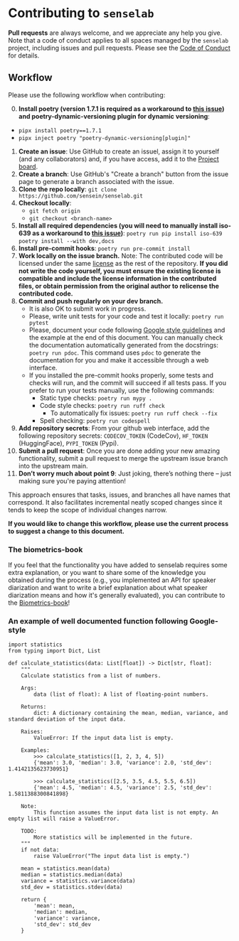 # Contributing to ```senselab```

**Pull requests** are always welcome, and we appreciate any help you give.
Note that a code of conduct applies to all spaces managed by the `senselab` project, including issues and pull requests. Please see the [Code of Conduct](CODE_OF_CONDUCT.md) for details.

## Workflow
Please use the following workflow when contributing:

0. **Install poetry (version 1.7.1 is required as a workaround to [this issue](https://github.com/python-poetry/poetry/issues/6996)) and poetry-dynamic-versioning plugin for dynamic versioning**:
  - ```pipx install poetry==1.7.1```
  - ```pipx inject poetry "poetry-dynamic-versioning[plugin]"```
1. **Create an issue**: Use GitHub to create an issuel, assign it to yourself (and any collaborators) and, if you have access, add it to the [Project board](https://github.com/orgs/sensein/projects/45).
2. **Create a branch**: Use GitHub's "Create a branch" button from the issue page to generate a branch associated with the issue.
3. **Clone the repo locally**:
   ```git clone https://github.com/sensein/senselab.git```
4. **Checkout locally**:
    - ```git fetch origin```
    - ```git checkout <branch-name>```
5. **Install all required dependencies (you will need to manually install iso-639 as a workaround to [this issue](https://github.com/python-poetry/poetry/issues/6996))**:
  ```poetry run pip install iso-639```
  ```poetry install --with dev,docs```
6. **Install pre-commit hooks**:
  ```poetry run pre-commit install```
7. **Work locally on the issue branch.**
  Note: The contributed code will be licensed under the same [license](LICENSE) as the rest of the repository. **If you did not write the code yourself, you must ensure the existing license is compatible and include the license information in the contributed files, or obtain permission from the original author to relicense the contributed code.**
8. **Commit and push regularly on your dev branch.**
    - It is also OK to submit work in progress.
    - Please, write unit tests for your code and test it locally:
        ```poetry run pytest```
    - Please, document your code following [Google style guidelines](https://google.github.io/styleguide/) and the example at the end of this document.
      You can manually check the documentation automatically generated from the docstrings:
      ```poetry run pdoc```.
      This command uses ```pdoc``` to generate the documentation for you and make it accessible through a web interface.
    - If you installed the pre-commit hooks properly, some tests and checks will run, and the commit will succeed if all tests pass. If you prefer to run your tests manually, use the following commands:
      - Static type checks:
        ```poetry run mypy .```
      - Code style checks:
        ```poetry run ruff check```
        - To automatically fix issues:
          ```poetry run ruff check --fix```
      - Spell checking:
        ```poetry run codespell```
10. **Add repository secrets**: From your github web interface, add the following repository secrets: ```CODECOV_TOKEN``` (CodeCov), ```HF_TOKEN``` (HuggingFace), ```PYPI_TOKEN``` (Pypi).
11. **Submit a pull request**: Once you are done adding your new amazing functionality, submit a pull request to merge the upstream issue branch into the upstream main.
12. **Don’t worry much about point 9**: Just joking, there’s nothing there – just making sure you're paying attention!

This approach ensures that tasks, issues, and branches all have names that correspond.
It also facilitates incremental neatly scoped changes since it tends to keep the scope of individual changes narrow.

**If you would like to change this workflow, please use the current process to suggest a change to this document.**

### The biometrics-book
If you feel that the functionality you have added to senselab requires some extra explanation, or you want to share some of the knowledge you obtained during the process (e.g., you implemented an API for speaker diarization and want to write a brief explanation about what speaker diarization means and how it's generally evaluated), you can contribute to the [Biometrics-book](https://github.com/sensein/biometrics-book)!


### An example of well documented function following Google-style

````
import statistics
from typing import Dict, List

def calculate_statistics(data: List[float]) -> Dict[str, float]:
    """
    Calculate statistics from a list of numbers.

    Args:
        data (list of float): A list of floating-point numbers.

    Returns:
        dict: A dictionary containing the mean, median, variance, and standard deviation of the input data.

    Raises:
        ValueError: If the input data list is empty.

    Examples:
        >>> calculate_statistics([1, 2, 3, 4, 5])
        {'mean': 3.0, 'median': 3.0, 'variance': 2.0, 'std_dev': 1.4142135623730951}

        >>> calculate_statistics([2.5, 3.5, 4.5, 5.5, 6.5])
        {'mean': 4.5, 'median': 4.5, 'variance': 2.5, 'std_dev': 1.5811388300841898}

    Note:
        This function assumes the input data list is not empty. An empty list will raise a ValueError.

    TODO:
        More statistics will be implemented in the future.
    """
    if not data:
        raise ValueError("The input data list is empty.")

    mean = statistics.mean(data)
    median = statistics.median(data)
    variance = statistics.variance(data)
    std_dev = statistics.stdev(data)

    return {
        'mean': mean,
        'median': median,
        'variance': variance,
        'std_dev': std_dev
    }
````
